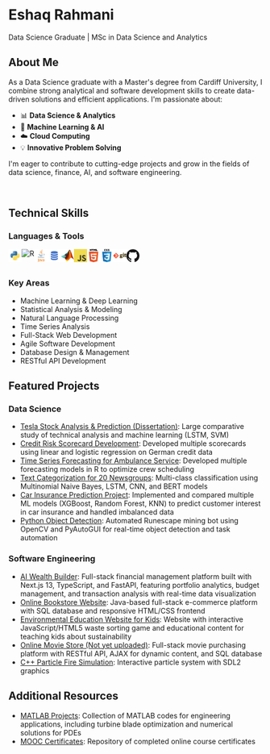 # Eshaq Rahmani
Data Science Graduate | MSc in Data Science and Analytics 

## About Me

As a Data Science graduate with a Master's degree from Cardiff University, I combine strong analytical and software development skills to create data-driven solutions and efficient applications. I'm passionate about:

- 📊 **Data Science & Analytics**
- 🤖 **Machine Learning & AI**
- ☁️ **Cloud Computing**
- 💡 **Innovative Problem Solving**

I'm eager to contribute to cutting-edge projects and grow in the fields of data science, finance, AI, and software engineering.

<br />

## Technical Skills

### Languages & Tools
<img align="left" alt="Python" width="26px" src="https://raw.githubusercontent.com/github/explore/80688e429a7d4ef2fca1e82350fe8e3517d3494d/topics/python/python.png" />
<img align="left" alt="R" width="26px" src="https://www.r-project.org/logo/Rlogo.svg" />
<img align="left" alt="Java" width="26px" src="https://raw.githubusercontent.com/github/explore/80688e429a7d4ef2fca1e82350fe8e3517d3494d/topics/java/java.png" />
<img align="left" alt="SQL" width="26px" src="https://raw.githubusercontent.com/github/explore/80688e429a7d4ef2fca1e82350fe8e3517d3494d/topics/sql/sql.png" />
<img align="left" alt="MATLAB" width="26px" src="https://raw.githubusercontent.com/github/explore/80688e429a7d4ef2fca1e82350fe8e3517d3494d/topics/matlab/matlab.png" />
<img align="left" alt="JavaScript" width="26px" src="https://raw.githubusercontent.com/github/explore/80688e429a7d4ef2fca1e82350fe8e3517d3494d/topics/javascript/javascript.png" />
<img align="left" alt="HTML5" width="26px" src="https://raw.githubusercontent.com/github/explore/80688e429a7d4ef2fca1e82350fe8e3517d3494d/topics/html/html.png" />
<img align="left" alt="CSS3" width="26px" src="https://raw.githubusercontent.com/github/explore/80688e429a7d4ef2fca1e82350fe8e3517d3494d/topics/css/css.png" />
<img align="left" alt="Git" width="26px" src="https://raw.githubusercontent.com/github/explore/80688e429a7d4ef2fca1e82350fe8e3517d3494d/topics/git/git.png" />
<img align="left" alt="GitHub" width="26px" src="https://raw.githubusercontent.com/github/explore/78df643247d429f6cc873026c0622819ad797942/topics/github/github.png" />

<br />
<br />

### Key Areas
- Machine Learning & Deep Learning
- Statistical Analysis & Modeling
- Natural Language Processing
- Time Series Analysis
- Full-Stack Web Development
- Agile Software Development
- Database Design & Management
- RESTful API Development

## Featured Projects

### Data Science
- [Tesla Stock Analysis & Prediction (Dissertation)](https://github.com/eshaq95/Tesla-Stock-Prediction-Analysis): Large comparative study of technical analysis and machine learning (LSTM, SVM)
- [Credit Risk Scorecard Development](https://github.com/eshaq95/Credit-Risk-Scoring-Project): Developed multiple scorecards using linear and logistic regression on German credit data
- [Time Series Forecasting for Ambulance Service](https://github.com/eshaq95/Time-Series-Forecasting-Ambulance-Service-Calls): Developed multiple forecasting models in R to optimize crew scheduling
- [Text Categorization for 20 Newsgroups](https://github.com/eshaq95/Text-Categorization-NLP-Newsgrouping): Multi-class classification using Multinomial Naive Bayes, LSTM, CNN, and BERT models
- [Car Insurance Prediction Project](https://github.com/eshaq95/Car-Insurance-Prediction-ML): Implemented and compared multiple ML models (XGBoost, Random Forest, KNN) to predict customer interest in car insurance and handled imbalanced data
- [Python Object Detection](https://github.com/eshaq95/RunescapeCV-MiningAI): Automated Runescape mining bot using OpenCV and PyAutoGUI for real-time object detection and task automation

### Software Engineering
- [AI Wealth Builder](https://github.com/eshaq95/ai-wealth-builder): Full-stack financial management platform built with Next.js 13, TypeScript, and FastAPI, featuring portfolio analytics, budget management, and transaction analysis with real-time data visualization
- [Online Bookstore Website](https://github.com/eshaq95/Online-Book-Store): Java-based full-stack e-commerce platform with SQL database and responsive HTML/CSS frontend
- [Environmental Education Website for Kids](https://github.com/eshaq95/GarbageSorting-WebGame): Website with interactive JavaScript/HTML5  waste sorting game and educational content for teaching kids about sustainability 
- [Online Movie Store (Not yet uploaded)](https://github.com/eshaq95/Movie-store-restful-api): Full-stack movie purchasing platform with RESTful API, AJAX for dynamic content, and SQL database
- [C++ Particle Fire Simulation](https://github.com/eshaq95/Particle_explosion_Project): Interactive particle system with SDL2 graphics

## Additional Resources
- [MATLAB Projects](https://github.com/eshaq95/MATLAB-projects): Collection of MATLAB codes for engineering applications, including turbine blade optimization and numerical solutions for PDEs
- [MOOC Certificates](https://github.com/eshaq95/MOOC-certificates): Repository of completed online course certificates

[website]: https://eshaq95.github.io/Portfolio/
[linkedin]: https://www.linkedin.com/in/eshaq-rahmani-495043197/
[facebook]: http://www.facebook.com/isak.rahmani
